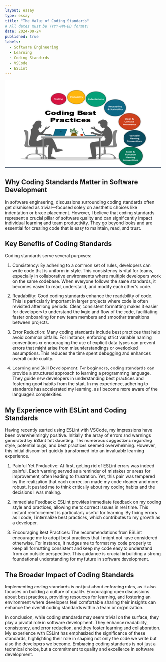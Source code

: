 ```yaml
---
layout: essay
type: essay
title: "The Value of Coding Standards"
# All dates must be YYYY-MM-DD format!
date: 2024-09-24
published: true
labels:
  - Software Engineering
  - Learning
  - Coding Standards
  - VSCode
  - ESLint
---
```


<img width="800px" class="rounded float-start pe-4" src="../img/coding-standards/CodingStandards.png">

## Why Coding Standards Matter in Software Development
In software engineering, discussions surrounding coding standards often get dismissed as trivial—focused solely on aesthetic choices like indentation or brace placement. However, I believe that coding standards represent a crucial pillar of software quality and can significantly impact individual learning and team productivity. They go beyond looks and are essential for creating code that is easy to maintain, read, and trust.

## Key Benefits of Coding Standards
Coding standards serve several purposes:

  1. Consistency: By adhering to a common set of rules, developers can write code that is uniform in style. This consistency is vital for teams, 
     especially in collaborative environments where multiple developers work on the same codebase. When everyone follows the same standards, it 
     becomes easier to read, understand, and modify each other's code.

  2. Readability: Good coding standards enhance the readability of code. This is particularly important in larger projects where code is often 
     revisited after long periods. Clear, consistent formatting makes it easier for developers to understand the logic and flow of the code, 
     facilitating faster onboarding for new team members and smoother transitions between projects.

  3. Error Reduction: Many coding standards include best practices that help avoid common pitfalls. For instance, enforcing strict variable naming 
     conventions or encouraging the use of explicit data types can prevent errors that might arise from misunderstandings or overlooked 
     assumptions. This reduces the time spent debugging and enhances overall code quality.

  4. Learning and Skill Development: For beginners, coding standards can provide a structured approach to learning a programming language. They 
     guide new developers in understanding best practices and fostering good habits from the start. In my experience, adhering to standards has 
     accelerated my learning, as I become more aware of the language’s complexities.

## My Experience with ESLint and Coding Standards
Having recently started using ESLint with VSCode, my impressions have been overwhelmingly positive. Initially, the array of errors and warnings generated by ESLint felt daunting. The numerous suggestions regarding style, potential bugs, and best practices seemed overwhelming. However, this initial discomfort quickly transformed into an invaluable learning experience.

  1. Painful Yet Productive: At first, getting rid of ESLint errors was indeed painful. Each warning served as a reminder of mistakes or areas for 
     improvement, often leading to frustration. Yet, this pain was tempered by the realization that each correction made my code cleaner and more 
     robust. It pushed me to think critically about my coding habits and the decisions I was making.

  2. Immediate Feedback: ESLint provides immediate feedback on my coding style and practices, allowing me to correct issues in real time. This 
     instant reinforcement is particularly useful for learning. By fixing errors as I code, I internalize best practices, which contributes to my 
     growth as a developer.

  3. Encouraging Best Practices: The recommendations from ESLint encourage me to adopt best practices that I might not have considered otherwise. 
     For instance, it nudges me to format my code properly to keep all formatting consistent and keep my code easy to understand from an outside perspective. This guidance is crucial in 
     building a strong foundational understanding for my future in software development.

## The Broader Impact of Coding Standards
Implementing coding standards is not just about enforcing rules, as it also focuses on building a culture of quality. Encouraging open discussions about best practices, providing resources for learning, and fostering an environment where developers feel comfortable sharing their insights can enhance the overall coding standards within a team or organization.

In conclusion, while coding standards may seem trivial on the surface, they play a pivotal role in software development. They enhance readability, consistency, and error reduction, and they foster learning and collaboration. My experience with ESLint has emphasized the significance of these standards, highlighting their role in shaping not only the code we write but also the developers we become. Embracing coding standards is not just a technical choice, but a commitment to quality and excellence in software development.
